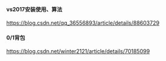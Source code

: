 #### vs2017安装使用、算法
https://blog.csdn.net/qq_36556893/article/details/88603729

#### 0/1背包
https://blog.csdn.net/winter2121/article/details/70185099

